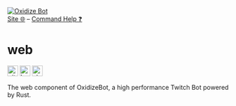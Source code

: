 <a href="https://setbac.tv">
    <img src="https://raw.githubusercontent.com/udoprog/OxidizeBot/main/bot/res/icon48.png" title="Oxidize Bot">
</a>
<br>
<a href="https://setbac.tv/" rel="nofollow">Site 🌐</a>
&ndash;
<a href="https://setbac.tv/help" rel="nofollow">Command Help ❓</a>

# web
[<img alt="github" src="https://img.shields.io/badge/github-udoprog/OxidizeBot-8da0cb?style=for-the-badge&logo=github" height="24">](https://github.com/udoprog/OxidizeBot)
[<img alt="build status" src="https://img.shields.io/github/actions/workflow/status/udoprog/OxidizeBot/ci.yml?branch=main&style=for-the-badge" height="24">](https://github.com/udoprog/OxidizeBot/actions?query=branch%3Amain)
[<img alt="chat on discord" src="https://img.shields.io/discord/558644981137670144.svg?logo=discord&style=flat-square" height="24">](https://discord.gg/v5AeNkT)

The web component of OxidizeBot, a high performance Twitch Bot powered by Rust.
